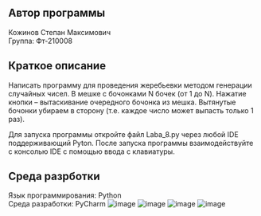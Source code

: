 ## Автор программы
Кожинов Степан Максимович  
Группа: Фт-210008
## Краткое описание
Написать программу для проведения жеребьевки методом генерации случайных чисел. В мешке с бочонками N бочек (от 1 до N). Нажатие кнопки – вытаскивание очередного бочонка из мешка. Вытянутые бочонки убираем в сторону (т.е. каждое число может выпасть только 1 раз).

Для запуска программы откройте файл Laba_8.py через любой IDE поддерживающий Pyton. После запуска программы взаимодействуйте с консолью IDE с помощью ввода с клавиатуры.
## Среда разрботки
Язык программирования: Python  
Среда разработки: PyCharm
![image](https://user-images.githubusercontent.com/113775345/208296632-16fc62fe-4206-495b-86ce-1c4006712a72.png)
![image](https://user-images.githubusercontent.com/113775345/208296649-dcb04929-e103-4780-86a8-eafcd3eec5b4.png)
![image](https://user-images.githubusercontent.com/113775345/208296660-40357f1e-13b5-4fef-a621-f35fc8bfb96d.png)
![image](https://user-images.githubusercontent.com/113775345/208296666-f53dc816-80dd-481c-934d-3f3d4da18b41.png)
